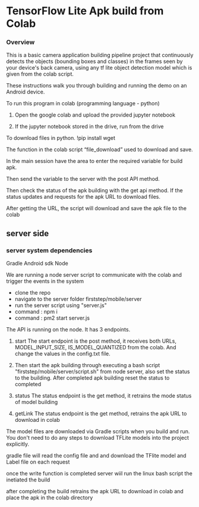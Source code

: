 # TensorFlow Lite Apk build from Colab

### Overview

This is a basic camera application building pipeline project that continuously detects the objects (bounding boxes and
classes) in the frames seen by your device's back camera, using any tf lite object detection model which is given from the colab script.

These instructions walk you through building and running the demo on an Android device.

To run this program in colab (programming language - python)

1) Open the google colab and upload the provided jupyter notebook 

2) If the jupyter notebook stored in the drive, run from the drive 

To download files in python.
!pip install wget

The function in the colab script “file_download”  used to download and save.

In the main session have the area to enter the required variable for build apk.

Then send the variable to the server with the post API method.

Then check the status of the apk building with the get api method. If the status updates and requests for the apk URL to download files.
 
After getting the URL, the script will download and save the apk file to the colab

## server side 

### server system dependencies
Gradle
Android sdk 
Node 


We are running a node server script to communicate with the colab and trigger the events in the system

* clone the repo
* navigate to the server folder firststep/mobile/server
* run the server script using "server.js"
* command :  npm i
* command : pm2 start server.js

The API is running on the node. It has 3 endpoints.

1) start 
The start endpoint is the post method, it receives both URLs, MODEL_INPUT_SIZE, IS_MODEL_QUANTIZED from the colab. And change the values in the config.txt file.

2) Then start the apk building through executing a bash script "firststep/mobile/server/script.sh" from node server, also set the status to the building. After completed apk building reset the status to completed

3) status 
The status endpoint is the get method, it retrains the mode status of model building 

4) getLink
The status endpoint is the get method, retrains the apk URL to download in colab



The model files are downloaded via Gradle scripts when you build and run. You
don't need to do any steps to download TFLite models into the project
explicitly.

gradle file will read the config file and and download the TFlite model and Label file on each request 

once the write function is completed server wiil run the linux bash script the inetiated the build 

after completing the build retrains the apk URL to download in colab and place the apk in the colab directory




